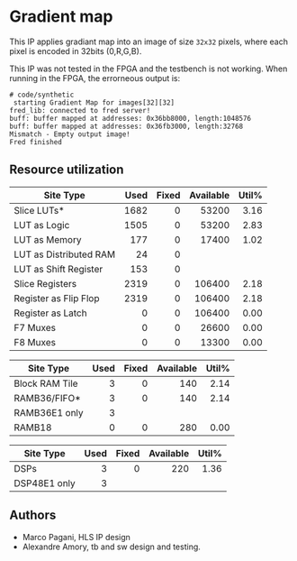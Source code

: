 
# Gradient map

This IP applies gradiant map into an image of size `32x32` pixels, where each pixel is encoded in 32bits (0,R,G,B).

This IP was not tested in the FPGA and the testbench is not working. When running in the FPGA, the errorneous output is:

```
# code/synthetic 
 starting Gradient Map for images[32][32]
fred_lib: connected to fred server!
buff: buffer mapped at addresses: 0x36bb8000, length:1048576 
buff: buffer mapped at addresses: 0x36fb3000, length:32768 
Mismatch - Empty output image!
Fred finished
```

## Resource utilization

|          Site Type         | Used | Fixed | Available | Util% |
|----------------------------|-----:|------:|----------:|------:|
| Slice LUTs*                | 1682 |     0 |     53200 |  3.16 |
|   LUT as Logic             | 1505 |     0 |     53200 |  2.83 |
|   LUT as Memory            |  177 |     0 |     17400 |  1.02 |
|     LUT as Distributed RAM |   24 |     0 |           |       |
|     LUT as Shift Register  |  153 |     0 |           |       |
| Slice Registers            | 2319 |     0 |    106400 |  2.18 |
|   Register as Flip Flop    | 2319 |     0 |    106400 |  2.18 |
|   Register as Latch        |    0 |     0 |    106400 |  0.00 |
| F7 Muxes                   |    0 |     0 |     26600 |  0.00 |
| F8 Muxes                   |    0 |     0 |     13300 |  0.00 |


|     Site Type     | Used | Fixed | Available | Util% |
|-------------------|-----:|------:|----------:|------:|
| Block RAM Tile    |    3 |     0 |       140 |  2.14 |
|   RAMB36/FIFO*    |    3 |     0 |       140 |  2.14 |
|     RAMB36E1 only |    3 |       |           |       |
|   RAMB18          |    0 |     0 |       280 |  0.00 |

|    Site Type   | Used | Fixed | Available | Util% |
|----------------|-----:|------:|----------:|------:|
| DSPs           |    3 |     0 |       220 |  1.36 |
|   DSP48E1 only |    3 |       |           |       |


## Authors

- Marco Pagani, HLS IP design
- Alexandre Amory, tb and sw design and testing.
